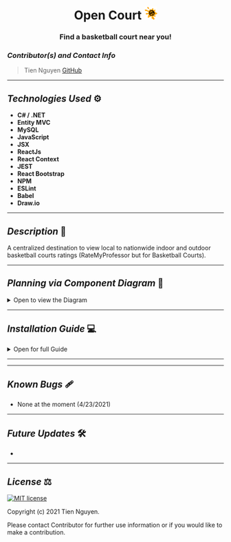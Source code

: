 # <div align="center"> **Open Court** <img src="./ClientApp/src/img/logo.png" height="30" />  </div>
### <div align="center"> Find a basketball court near you! </div>


### _Contributor(s) and Contact Info_ 
> Tien Nguyen [GitHub](https://github.com/Tien96ng)

---

## _Technologies Used_ ⚙

* **C# / .NET**
* **Entity MVC**
* **MySQL**
* **JavaScript**
* **JSX**
* **ReactJs**
* **React Context**
* **JEST**
* **React Bootstrap**
* **NPM**
* **ESLint**
* **Babel**
* **Draw.io**

---

## _Description_ 📃
A centralized destination to view local to nationwide indoor and outdoor basketball courts ratings (RateMyProfessor but for Basketball Courts).


---

## _Planning via Component Diagram_ 💭

<details>
<summary>Open to view the Diagram</summary>

### **Mock Landing Page Design via [Draw.io](https://app.diagrams.net/)**
![](Design/Open-Court-Home.svg)

</details>


---

## _Installation Guide_ 💻 

<details>
<summary>Open for full Guide</summary>

### _Cloning and Initial Setup_

> Repository: https://github.com/Tien96ng/open-court

### _Client Side Setup_

### _Server Side Setup_

</details>

---


---

## _Known Bugs_ 🩹
* None at the moment (4/23/2021)

---

## _Future Updates_ 🛠
* 


---

## _License_ ⚖️

[![MIT license](https://img.shields.io/badge/License-MIT-blue.svg)](https://opensource.org/licenses/MIT)

Copyright (c) 2021 Tien Nguyen.

Please contact Contributor for further use information or if you would like to make a contribution.
